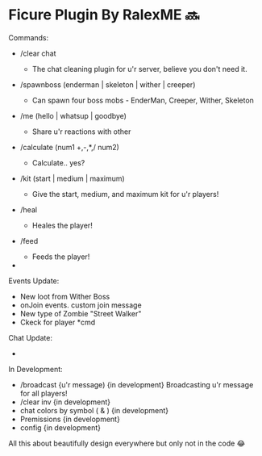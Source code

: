 # Ficure Plugin By RalexME 🔜

Commands:  
   - /clear chat
      - The chat cleaning plugin for u'r server, believe you don't need it.
         
   - /spawnboss (enderman | skeleton | wither | creeper)
      - Can spawn four boss mobs - EnderMan, Creeper, Wither, Skeleton
        
   - /me (hello | whatsup | goodbye)
      - Share u'r reactions with other
         
   - /calculate (num1 +,-,*,/ num2)
      - Calculate.. yes?
     
   - /kit (start | medium | maximum)
      - Give the start, medium, and maximum kit for u'r players!
        
   - /heal
      - Heales the player!
        
   - /feed
      - Feeds the player!
    
   - 

Events Update:

   - New loot from Wither Boss
   - onJoin events. custom join message
   - New type of Zombie "Street Walker"
   - Ckeck for player *cmd

Chat Update:

   -


In Development:
   - /broadcast {u'r message) {in development} Broadcasting u'r message for all players!
   - /clear inv {in development}
   - chat colors by symbol ( & ) {in development}
   - Premissions {in development}
   - config {in development}

All this about beautifully design everywhere but only not in the code 😂
